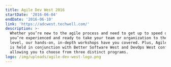 ```yaml
---
title: Agile Dev West 2016
startDate: '2016-06-04'
endDate: '2016-06-10'
link: 'https://adcwest.techwell.com/'
description: >-
  Whether you’re new to the agile process and need to get up to speed quickly or
  you’re experienced and ready to take your team or organization to the next
  level, our hands-on, in-depth workshops have you covered. Plus, Agile Dev West
  is held in conjunction with Better Software West and DevOps West conferences,
  allowing you to choose from three distinct programs.
logo: /img/uploads/agile-dev-west-logo.png
---
```


